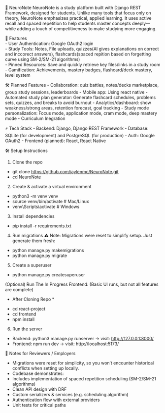 🧠 NeuroNote
NeuroNote is a study platform built with Django REST Framework, designed for students. Unlike many tools that focus only on theory, NeuroNote emphasizes practical, applied learning. It uses active recall and spaced repetition to help students master concepts deeply—while adding a touch of competitiveness to make studying more engaging.

🚀 Features <br>
	-	User Authentication: Google OAuth2 login <br>
	-	Study Tools: Notes, File uploads, quizzes(AI gives explanations on correct and inccorect answers), flashcards(spaced repition based on forgetting curve using SM-2/SM-21 algorithms) <br>
 	-	Pinned Resources: Save and quickly retrieve key files/links in a study room <br>
	-	Gamification: Achievements, mastery badges, flashcard/deck mastery, level system <br>

🛠️ Planned Features
 	- 	Collaboration: quiz battles, notes/decks marketplace, group study sessions, leaderboards
  	- 	Mobile app: Using react native
   	- 	Automated study plan generator: Generate flashcard schedules, problems sets, quizzes, and breaks to avoid burnout
	- 	Analytics/dashboard: show weakness/strong areas, retention forecast, goal tracking
 	- 	Study mode personalization: Focus mode, application mode, cram mode, deep mastery mode
  	- 	Curriculum Inegration

 ⚡ Tech Stack
	-	Backend: Django, Django REST Framework
	-	Database: SQLite (for development) and PostgreSQL (for production)
	-	Auth: Google OAuth2
	-	Frontend (planned): React, React Native

🛠️ Setup Instructions
1. Clone the repo
  - git clone https://github.com/jaylenmc/NeuroNote.git
  - cd NeuroNote
    
2. Create & activate a virtual environment
  - python3 -m venv venv
  - source venv/bin/activate   # Mac/Linux
  - venv\Scripts\activate      # Windows
    
3. Install dependencies
  - pip install -r requirements.txt
    
4. Run migrations
⚠️ Note: Migrations were reset to simplify setup.
Just generate them fresh:
  - python manage.py makemigrations
  - python manage.py migrate
    
5. Create a superuser
- python manage.py createsuperuser

(Optional) Run The In Progress Frontend:
(Basic UI runs, but not all features are complete)
* After Cloning Repo *
- cd react-project
- cd frontend
- npm install
  
6. Run the server
  - Backend: python3 manage.py runserver -> visit: http://127.0.0.1:8000/
  - Frontend: npm run dev -> visit: http://localhost:5173/

📝 Notes for Reviewers / Employers
  -	Migrations were reset for simplicity, so you won’t encounter historical conflicts when setting up locally.
  -	Codebase demonstrates:
  -	Includes implementation of spaced repetition scheduling (SM-2/SM-21 algorithms)
  -	Clean API design with DRF
  -	Custom serializers & services (e.g. scheduling algorithm)
  -	Authentication flow with external providers
  -	Unit tests for critical paths
